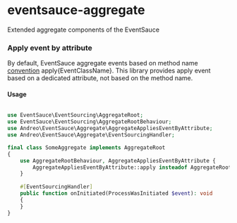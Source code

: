 # eventsauce-aggregate

Extended aggregate components of the EventSauce


### Apply event by attribute

By default, EventSauce aggregate events based on method name
[convention](https://eventsauce.io/docs/event-sourcing/create-an-aggregate-root/)
apply{EventClassName}.
This library provides apply event based on
a dedicated attribute, not based on the method name.

#### Usage

```php

use EventSauce\EventSourcing\AggregateRoot;
use EventSauce\EventSourcing\AggregateRootBehaviour;
use Andreo\EventSauce\Aggregate\AggregateAppliesEventByAttribute;
use Andreo\EventSauce\Aggregate\EventSourcingHandler;

final class SomeAggregate implements AggregateRoot
{
    use AggregateRootBehaviour, AggregateAppliesEventByAttribute {
        AggregateAppliesEventByAttribute::apply insteadof AggregateRootBehaviour;
    }
    
    #[EventSourcingHandler]
    public function onInitiated(ProcessWasInitiated $event): void
    {
    }
}
```